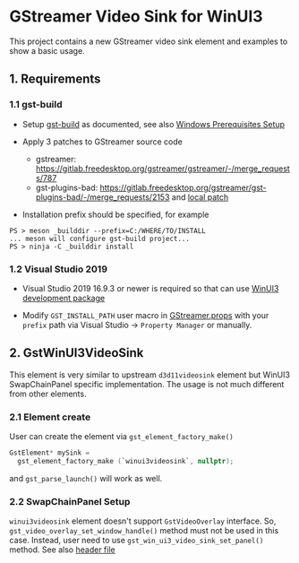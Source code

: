 # GStreamer Video Sink for WinUI3

This project contains a new GStreamer video sink element and examples to show a basic usage.

## 1. Requirements

### 1.1 gst-build
- Setup [gst-build](https://gitlab.freedesktop.org/gstreamer/gst-build) as documented, see also [Windows Prerequisites Setup](https://gitlab.freedesktop.org/gstreamer/gst-build#windows-prerequisites-setup)

- Apply 3 patches to GStreamer source code
  - gstreamer: https://gitlab.freedesktop.org/gstreamer/gstreamer/-/merge_requests/787
  - gst-plugins-bad: https://gitlab.freedesktop.org/gstreamer/gst-plugins-bad/-/merge_requests/2153 and [local patch](Patches/0001-d3d11-Install-library-headers.patch)

- Installation prefix should be specified, for example
```shell
PS > meson _builddir --prefix=C:/WHERE/TO/INSTALL
... meson will configure gst-build project...
PS > ninja -C _builddir install
```

### 1.2 Visual Studio 2019
- Visual Studio 2019 16.9.3 or newer is required so that can use [WinUI3 development package](https://docs.microsoft.com/en-us/windows/apps/winui/winui3/)

- Modify `GST_INSTALL_PATH` user macro in [GStreamer.props](GstWinUI3/GStreamer.props) with your `prefix` path via Visual Studio -> `Property Manager` or manually.


## 2. GstWinUI3VideoSink
This element is very similar to upstream `d3d11videosink` element but WinUI3 SwapChainPanel specific implementation. The usage is not much different from other elements.

### 2.1 Element create

User can create the element via `gst_element_factory_make()`
```c
GstElement* mySink =
  gst_element_factory_make (`winui3videosink`, nullptr);
```

and `gst_parse_launch()` will work as well.

### 2.2 SwapChainPanel Setup

`winui3videosink` element doesn't support `GstVideoOverlay` interface. So, `gst_video_overlay_set_window_handle()` method must not be used in this case. Instead, user need to use `gst_win_ui3_video_sink_set_panel()` method. See also [header file](GstWinUI3/GstWinUI3VideoSink.h)